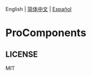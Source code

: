 English | [简体中文](./README.zh-CN.md) | [Español](./README.es-PR.md)

# ProComponents

## LICENSE

MIT
